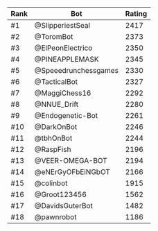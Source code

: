 Rank|Bot|Rating
---|---|---
#1|@SlipperiestSeal|2417
#2|@ToromBot|2373
#3|@ElPeonElectrico|2350
#4|@PINEAPPLEMASK|2345
#5|@Speeedrunchessgames|2330
#6|@TacticalBot|2327
#7|@MaggiChess16|2292
#8|@NNUE_Drift|2280
#9|@Endogenetic-Bot|2261
#10|@DarkOnBot|2246
#11|@tbhOnBot|2244
#12|@RaspFish|2196
#13|@VEER-OMEGA-BOT|2194
#14|@eNErGyOFbEiNGbOT|2166
#15|@colinbot|1915
#16|@Groot123456|1562
#17|@DavidsGuterBot|1482
#18|@pawnrobot|1186
